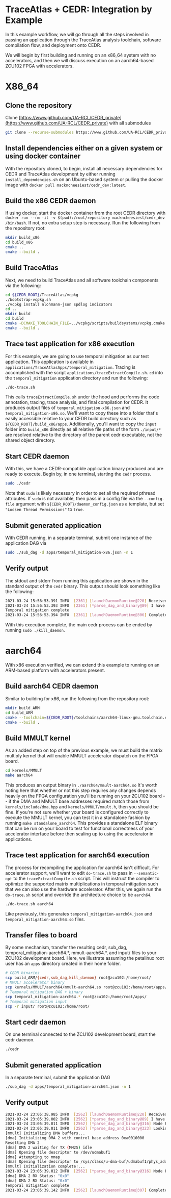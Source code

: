 # TraceAtlas + CEDR: Integration by Example

In this example workflow, we will go through all the steps involved in passing an application through the TraceAtlas analysis toolchain, software compilation flow, and deployment onto CEDR.

We will begin by first building and running on an x86_64 system with no accelerators, and then we will discuss execution on an aarch64-based ZCU102 FPGA with accelerators.

# X86_64

## Clone the repository

Clone [https://www.github.com/UA-RCL/CEDR_private](https://www.github.com/UA-RCL/CEDR_private) with all submodules
```bash
git clone --recurse-submodules https://www.github.com/UA-RCL/CEDR_private
```

## Install dependencies either on a given system or using docker container

With the repository cloned, to begin, install all necessary dependencies for CEDR and TraceAtlas development by either running `install_dependencies.sh` on an Ubuntu-based system or pulling the docker image with `docker pull mackncheesiest/cedr_dev:latest`.

## Build the x86 CEDR daemon

If using docker, start the docker container from the root CEDR directory with `docker run --rm -it -v $(pwd):/root/repository mackncheesiest/cedr_dev /bin/bash`. If not, no extra setup step is necessary. Run the following from the repository root:
```bash
mkdir build_x86
cd build_x86
cmake ..
cmake --build .
```

## Build TraceAtlas

Next, we need to build TraceAtlas and all software toolchain components via the following:
```bash
cd ${CEDR_ROOT}/TraceAtlas/vcpkg
./bootstrap-vcpkg.sh
./vcpkg install nlohmann-json spdlog indicators
cd ..
mkdir build
cd build
cmake -DCMAKE_TOOLCHAIN_FILE=../vcpkg/scripts/buildsystems/vcpkg.cmake ..
cmake --build .
```

## Trace test application for x86 execution

For this example, we are going to use temporal mitigation as our test application. 
This application is available in `applications/TraceAtlasApps/temporal_mitigation`.
Tracing is accomplished with the script `applications/traceExtractCompile.sh`.
`cd` into the `temporal_mitigation` application directory and run the following:
```bash
./do-trace.sh
```
This calls `traceExtractCompile.sh` under the hood and performs the code annotation, tracing, trace analysis, and final compilation for CEDR.
It produces output files of `temporal_mitigation-x86.json` and `temporal_mitigation-x86.so`.
We'll want to copy these into a folder that's easily accessible relative to your CEDR build directory such as `${CEDR_ROOT}/build_x86/apps`.
Additionally, you'll want to copy the `input` folder into `build_x86` directly as all relative file paths of the form `./input/*` are resolved relative to the directory of the parent cedr executable, not the shared object directory.

## Start CEDR daemon

With this, we have a CEDR-compatible application binary produced and are ready to execute. Begin by, in one terminal, starting the `cedr` process.
```bash
sudo ./cedr
```
Note that `sudo` is likely necessary in order to set all the required pthread attributes. If `sudo` is not available, then pass in a config file via the `--config-file` argument with `${CEDR_ROOT}/daemon_config.json` as a template, but set `"Loosen Thread Permissions"` to `true`.

## Submit generated application

With CEDR running, in a separate terminal, submit one instance of the application DAG via
```bash
sudo ./sub_dag -d apps/temporal_mitigation-x86.json -n 1
```

## Verify output

The stdout and stderr from running this application are shown in the standard output of the `cedr` binary.
This output should look something like the following:

```bash
2021-03-24 15:56:53.391 INFO  [2361] [launchDaemonRuntime@220] Received application: temporal_mitigation-x86.json. Will attempt to inject 1 instances of it with a period of 0 microseconds.
2021-03-24 15:56:53.393 INFO  [2361] [*parse_dag_and_binary@89] I have not opened this shared object before. Looking for it at "apps/temporal_mitigation-x86.so"
Temporal mitigation complete
2021-03-24 15:56:53.394 INFO  [2361] [launchDaemonRuntime@306] Completed the processing of input frame 0
```

With this execution complete, the main cedr process can be ended by running `sudo ./kill_daemon`.

# aarch64

With x86 execution verified, we can extend this example to running on an ARM-based platform with accelerators present.

## Build aarch64 CEDR daemon

Similar to building for x86, run the following from the repository root:
```bash
mkdir build_ARM
cd build_ARM
cmake --toolchain=${CEDR_ROOT}/toolchains/aarch64-linux-gnu.toolchain.cmake ..
cmake --build .
```

## Build MMULT kernel

As an added step on top of the previous example, we must build the matrix multiply kernel that will enable MMULT accelerator dispatch on the FPGA board.
```bash
cd kernels/MMULT
make aarch64
```
This produces an output binary in `./aarch64/mmult-aarch64.so`
It's worth noting here that whether or not this step requires any changes depends heavily on the FPGA configuration you'll be running on your ZCU102 board -- if the DMA and MMULT base addresses required match those from `kernels/include/dma.hpp` and `kernels/MMULT/mmult.h`, then you should be fine.
If you're not sure whether your board is configured correctly to execute the MMULT kernel, you can test it in a standalone fashion by running `make standalone_aarch64`.
This provides a standalone ELF binary that can be run on your board to test for functional correctness of your accelerator interface before then scaling up to using the accelerator in applications.

## Trace test application for aarch64 execution

The process for recompiling the application for aarch64 isn't difficult.
For accelerator support, we'll want to edit `do-trace.sh` to pass in `--semantic-opt` to the `traceExtractCompile.sh` script.
This will instruct the compiler to optimize the supported matrix multiplications in temporal mitigation such that we can also use the hardware accelerator.
After this, we again run the `do-trace.sh` script and override the architecture choice to be `aarch64`.
```bash
./do-trace.sh aarch64
```
Like previously, this generates `temporal_mitigation-aarch64.json` and `temporal_mitigation-aarch64.so` files.

## Transfer files to board
By some mechanism, transfer the resulting cedr, sub\_dag, temporal\_mitigation-aarch64.\*, mmult-aarch64.\*, and input/ files to your ZCU102 development board.
Here, we illustrate assuming the petalinux root user has an `apps` directory created in their home folder.

```bash
# CEDR binaries
scp build_ARM/{cedr,sub_dag,kill_daemon} root@zcu102:/home/root/
# MMULT accelerator binary
scp kernels/MMULT/aarch64/mmult-aarch64.so root@zcu102:/home/root/apps/mmult-aarch64.so
# Temporal mitigation DAG + binary
scp temporal_mitigation-aarch64.* root@zcu102:/home/root/apps/
# Temporal mitigation input
scp -r input/ root@zcu102:/home/root/
```

## Start cedr daemon
On one terminal connected to the ZCU102 development board, start the cedr daemon.

```bash
./cedr
```
## Submit generated application
In a separate terminal, submit the application DAG
```bash
./sub_dag -d apps/temporal_mitigation-aarch64.json -n 1
```

## Verify output
```bash
2021-03-24 23:05:38.985 INFO  [2562] [launchDaemonRuntime@220] Received application: temporal_mitigation-aarch64.json. Will attempt to inject 1 instances of it with a period of 0 microseconds
2021-03-24 23:05:39.002 INFO  [2562] [*parse_dag_and_binary@89] I have not opened this shared object before. Looking for it at "apps/temporal_mitigation-aarch64.so"
2021-03-24 23:05:39.011 INFO  [2562] [*parse_dag_and_binary@316] Node FuncCall_3 has platform mmult that uses a custom shared object
2021-03-24 23:05:39.011 INFO  [2562] [*parse_dag_and_binary@323] Looking for new shared object at "apps/mmult-aarch64.so"
[mmult] Initializing DMA buffers...
[dma] Initializing DMA 2 with control base address 0xa0010000
Resetting DMA 2
[dma] DMA 2 waiting for TX (MM2S) idle
[dma] Opening file descriptor to /dev/udmabuf1
[dma] Attempting to mmap
[dma] Opening file descriptor to /sys/class/u-dma-buf/udmabuf1/phys_addr
[mmult] Initialization complete!...
2021-03-24 23:05:39.012 INFO  [2562] [*parse_dag_and_binary@316] Node FuncCall_5 has platform mmult that uses a custom shared object
[dma] DMA 2 RX Status: "0x0"
[dma] DMA 2 RX Status: "0x0"
Temporal mitigation complete
2021-03-24 23:05:39.142 INFO  [2562] [launchDaemonRuntime@307] Completed the processing of input frame 0
```
